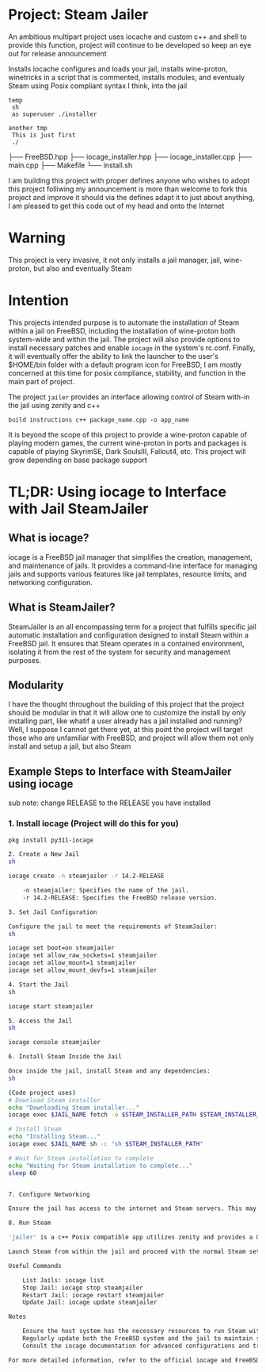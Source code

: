 # Project: Steam Jailer

An ambitious multipart project uses iocache and custom c++ and shell to provide this function, project will continue to be developed so keep an eye out for release announcement

Installs iocache configures and loads your jail, installs wine-proton, winetricks in a script that is commented, installs modules, and eventualy Steam using Posix compliant syntax I think, into the jail

    temp
     sh
     as superuser ./installer 

    another tmp     
     This is just first
     ./
  ├── FreeBSD.hpp
  ├── iocage_installer.hpp
  ├── iocage_installer.cpp
  ├── main.cpp
  ├── Makefile
  └── install.sh
     

I am building this project with proper defines anyone who wishes to adopt this project folliwing my announcement is more than welcome to fork this project and improve it should via the defines adapt it to just about anything, I am pleased to get this code out of my head and onto the Internet

# Warning
This project is very invasive, it not only installs a jail manager, jail, wine-proton, but also and eventually Steam

# Intention
This projects intended purpose is to automate the installation of Steam within a jail on FreeBSD, including the installation of wine-proton both system-wide and within the jail. The project will also provide options to install necessary patches and enable `iocage` in the system's rc.conf. Finally, it will eventually offer the ability to link the launcher to the user's $HOME/bin folder with a default program icon for FreeBSD, I am mostly concerned at this time for posix compliance, stability, and function in the main part of project. 

The project `jailer` provides an interface allowing control of Steam with-in the jail using zenity and c++ 

    build instructions c++ package_name.cpp -o app_name

It is beyond the scope of this project to provide a wine-proton capable of playing modern games, the current wine-proton in ports and packages is capable of playing SkyrimSE, Dark SoulsIII, Fallout4, etc. This project will grow depending on base package support

# TL;DR: Using iocage to Interface with Jail SteamJailer

## What is iocage?
iocage is a FreeBSD jail manager that simplifies the creation, management, and maintenance of jails. It provides a command-line interface for managing jails and supports various features like jail templates, resource limits, and networking configuration.

## What is SteamJailer?
SteamJailer is an all encompassing term for a project that fulfills specific jail automatic installation and configuration designed to install Steam within a FreeBSD jail. It ensures that Steam operates in a contained environment, isolating it from the rest of the system for security and management purposes.

## Modularity
I have the thought throughout the building of this project that the project should be modular in that it will allow one to customize the install by only installing part, like whatif a user already has a jail installed and running? Well, I suppose I cannot get there yet, at this point the project will target those who are unfamiliar with FreeBSD, and project will allow them not only install and setup a jail, but also Steam 

## Example Steps to Interface with SteamJailer using iocage

sub note:
change RELEASE to the RELEASE you have installed

### 1. Install iocage (Project will do this for you)
```sh
pkg install py311-iocage

2. Create a New Jail
sh

iocage create -n steamjailer -r 14.2-RELEASE

    -n steamjailer: Specifies the name of the jail.
    -r 14.2-RELEASE: Specifies the FreeBSD release version.

3. Set Jail Configuration

Configure the jail to meet the requirements of SteamJailer:
sh

iocage set boot=on steamjailer
iocage set allow_raw_sockets=1 steamjailer
iocage set allow_mount=1 steamjailer
iocage set allow_mount_devfs=1 steamjailer

4. Start the Jail
sh

iocage start steamjailer

5. Access the Jail
sh

iocage console steamjailer

6. Install Steam Inside the Jail

Once inside the jail, install Steam and any dependencies:
sh

(Code project uses)
# Download Steam installer
echo "Downloading Steam installer..."
iocage exec $JAIL_NAME fetch -o $STEAM_INSTALLER_PATH $STEAM_INSTALLER_URL

# Install Steam
echo "Installing Steam..."
iocage exec $JAIL_NAME sh -c "sh $STEAM_INSTALLER_PATH"

# Wait for Steam installation to complete
echo "Waiting for Steam installation to complete..."
sleep 60


7. Configure Networking

Ensure the jail has access to the internet and Steam servers. This may involve setting up NAT or other network configurations on the host system.

8. Run Steam

'jailer' is a c++ Posix compatible app utilizes zenity and provides a GUI for the Steam install

Launch Steam from within the jail and proceed with the normal Steam setup and usage.

Useful Commands

    List Jails: iocage list
    Stop Jail: iocage stop steamjailer
    Restart Jail: iocage restart steamjailer
    Update Jail: iocage update steamjailer

Notes

    Ensure the host system has the necessary resources to run Steam within a jail.
    Regularly update both the FreeBSD system and the jail to maintain security and compatibility.
    Consult the iocage documentation for advanced configurations and troubleshooting.

For more detailed information, refer to the official iocage and FreeBSD documentation.
